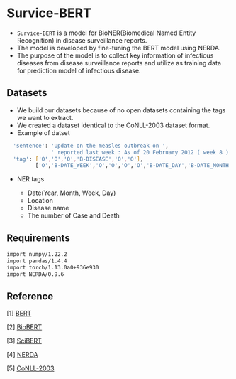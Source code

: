 # Survice-BERT

- `Survice-BERT` is a model for BioNER(Biomedical Named Entity Recognition) in disease surveillance reports. 
- The model is developed by fine-tuning the BERT model using NERDA.
- The purpose of the model is to collect key information of infectious diseases from disease surveillance reports and utilize as training data for prediction model of infectious disease.


## Datasets

- We build our datasets because of no open datasets containing the tags we want to extract.
- We created a dataset identical to the CoNLL-2003 dataset format.
- Example of datset

```bash
  'sentence': 'Update on the measles outbreak on ', 
              ' reported last week : As of 20 February 2012 ( week 8 ) , there are 1326 confirmed cases with 1113 deaths',  
  'tag': ['O','O','O','B-DISEASE','O','O'], 
         ['O','B-DATE_WEEK','O','O','O','O','B-DATE_DAY','B-DATE_MONTH','B-DATE_YEAR','O','O','B-DATE_WEEK','O','O','O','O','B-TOTAL_CASE','O','O','O','B-TOTAL_DEATH','O','O']
```

- NER tags

  - Date(Year, Month, Week, Day)
  - Location
  - Disease name
  - The number of Case and Death


## Requirements

```bash
import numpy/1.22.2
import pandas/1.4.4
import torch/1.13.0a0+936e930
import NERDA/0.9.6
```

## Reference

[1] [BERT](https://github.com/google-research/bert) 

[2] [BioBERT](https://github.com/dmis-lab/biobert) 

[3] [SciBERT](https://github.com/allenai/scibert) 

[4] [NERDA](https://github.com/ebanalyse/NERDA)

[5] [CoNLL-2003](https://www.clips.uantwerpen.be/conll2003/ner/)
